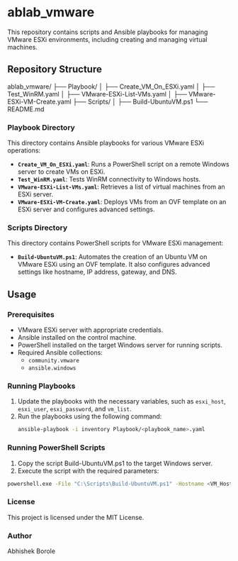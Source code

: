 # ablab_vmware

This repository contains scripts and Ansible playbooks for managing VMware ESXi environments, including creating and managing virtual machines.

## Repository Structure
ablab_vmware/ 
    ├── Playbook/ │ 
        ├── Create_VM_On_ESXi.yaml │ 
        ├── Test_WinRM.yaml │ 
        ├── VMware-ESXi-List-VMs.yaml │ 
        ├── VMware-ESXi-VM-Create.yaml 
    ├── Scripts/ │ 
        ├── Build-UbuntuVM.ps1 
└── README.md

### Playbook Directory

This directory contains Ansible playbooks for various VMware ESXi operations:

- **`Create_VM_On_ESXi.yaml`**: Runs a PowerShell script on a remote Windows server to create VMs on ESXi.
- **`Test_WinRM.yaml`**: Tests WinRM connectivity to Windows hosts.
- **`VMware-ESXi-List-VMs.yaml`**: Retrieves a list of virtual machines from an ESXi server.
- **`VMware-ESXi-VM-Create.yaml`**: Deploys VMs from an OVF template on an ESXi server and configures advanced settings.

### Scripts Directory

This directory contains PowerShell scripts for VMware ESXi management:

- **`Build-UbuntuVM.ps1`**: Automates the creation of an Ubuntu VM on VMware ESXi using an OVF template. It also configures advanced settings like hostname, IP address, gateway, and DNS.

## Usage

### Prerequisites

- VMware ESXi server with appropriate credentials.
- Ansible installed on the control machine.
- PowerShell installed on the target Windows server for running scripts.
- Required Ansible collections:
  - `community.vmware`
  - `ansible.windows`

### Running Playbooks

1. Update the playbooks with the necessary variables, such as `esxi_host`, `esxi_user`, `esxi_password`, and `vm_list`.
2. Run the playbooks using the following command:
   ```bash
   ansible-playbook -i inventory Playbook/<playbook_name>.yaml
   ```

### Running PowerShell Scripts
1. Copy the script Build-UbuntuVM.ps1 to the target Windows server.
2. Execute the script with the required parameters:
```bash
powershell.exe -File "C:\Scripts\Build-UbuntuVM.ps1" -Hostname <VM_Hostname> -IPAddress <VM_IPAddress>
```
### License
This project is licensed under the MIT License.

### Author
Abhishek Borole